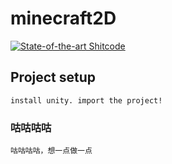 # minecraft2D
[![State-of-the-art Shitcode](https://img.shields.io/static/v1?label=State-of-the-art&message=Shitcode&color=7B5804)](https://github.com/trekhleb/state-of-the-art-shitcode)
## Project setup
```
install unity. import the project!
```


### 咕咕咕咕
```
咕咕咕咕，想一点做一点
```
